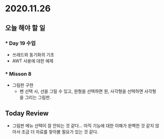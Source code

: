 # 2020.11.26

## 오늘 해야 할 일

### * Day 19 수업

* 쓰레드와 동기화의 기초
* AWT 사용에 대한 예제



### * Misson 8

* 그림판 구현
  * 펜 선택 시, 선을 그릴 수 있고, 원형을 선택하면 원, 사각형을 선택하면 사각형을 그리는 그림판.



## Today Review

* 그림판 메뉴 선택이 잘 안되는 것 같다... 아직 기능에 대한 이해가 완벽한 것 같지 않아서 조금 더 자료를 찾아볼 필요가 있는 것 같다.